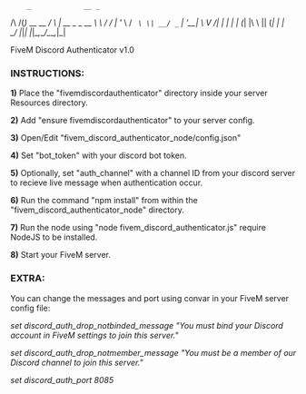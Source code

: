         _             __ _             
 /\   /(_)_ __   __ _/ _\ |_ __ _ _ __ 
 \ \ / / | '_ \ / _` \ \| __/ _` | '__|
  \ V /| | | | | (_| |\ \ || (_| | |   
   \_/ |_|_| |_|\__,_\__/\__\__,_|_|   
   
   FiveM Discord Authenticator v1.0
   
   
### INSTRUCTIONS:
   
   **1)** Place the "fivemdiscordauthenticator" directory inside your server Resources directory.
   
   **2)** Add "ensure fivemdiscordauthenticator" to your server config.
   
   **3)** Open/Edit "fivem_discord_authenticator_node/config.json"
   
   **4)** Set "bot_token" with your discord bot token.
   
   **5)** Optionally, set "auth_channel" with a channel ID from your discord server to recieve live message when authentication occur.
   
   **6)** Run the command "npm install" from within the "fivem_discord_authenticator_node" directory.
   
   **7)** Run the node using "node fivem_discord_authenticator.js" require NodeJS to be installed.
   
   **8)** Start your FiveM server.
   
   
### EXTRA:

You can change the messages and port using convar in your FiveM server config file:
   
   *set discord_auth_drop_notbinded_message "You must bind your Discord account in FiveM settings to join this server."*
   
   *set discord_auth_drop_notmember_message "You must be a member of our Discord channel to join this server."*
   
   *set discord_auth_port 8085*
   